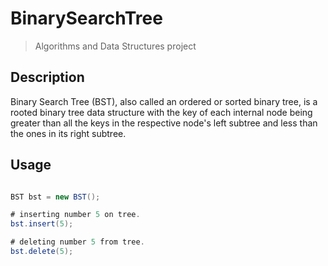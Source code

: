 # BinarySearchTree

> Algorithms and Data Structures project

## Description

Binary Search Tree (BST), also called an ordered or sorted binary tree, is a rooted binary tree data structure with the key of each internal node being greater than all the keys in the respective node's left subtree and less than the ones in its right subtree.

## Usage


```java

BST bst = new BST();

# inserting number 5 on tree.
bst.insert(5);

# deleting number 5 from tree.
bst.delete(5);
```
